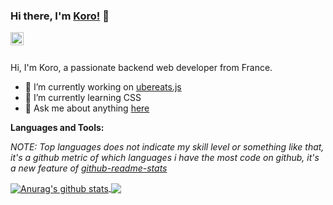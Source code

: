 ### Hi there, I'm [Koro!](https://krbk.dev) 👋

<a href="https://twitter.com/koro_baka">
  <img align="left" alt="Koro~ (Baka) | Twitter" width="21px" src="https://raw.githubusercontent.com/anuraghazra/anuraghazra/master/assets/twitter.svg" />
</a>

<br />
<br />

Hi, I'm Koro, a passionate backend web developer from France.

- 🔭 I’m currently working on [ubereats.js](https://github.com/korobaka/ubereats.js)
- 🌱 I’m currently learning CSS
- 💬 Ask me about anything [here](https://github.com/korobaka/korobaka/issues)

**Languages and Tools:**  

*NOTE: Top languages does not indicate my skill level or something like that, it's a github metric of which languages i have the most code on github, it's a new feature of [github-readme-stats](https://github.com/anuraghazra/github-readme-stats)*


<a href="https://github.com/anuraghazra/github-readme-stats">
  <img align="center" src="https://github-readme-stats.vercel.app/api?username=korobaka&show_icons=true&include_all_commits=true&theme=material-palenight" alt="Anurag's github stats" />
</a>
<a href="https://github.com/anuraghazra/github-readme-stats">
  <img align="center" src="https://github-readme-stats.vercel.app/api/top-langs/?username=korobaka&layout=compact&theme=material-palenight" />
</a>
